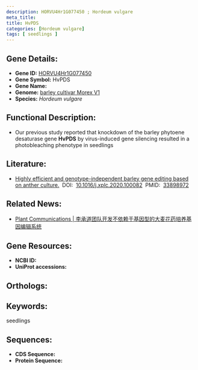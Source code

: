 ```yaml
---
description: HORVU4Hr1G077450 ; Hordeum vulgare
meta_title:
title: HvPDS
categories: [Hordeum vulgare]
tags: [ seedlings ]
---
```


## Gene Details:
- **Gene ID:**	[HORVU4Hr1G077450]()
- **Gene Symbol:** HvPDS
- **Gene Name:** 
- **Genome:** [barley cultivar Morex V1]()
- **Species:** *Hordeum vulgare*

## Functional Description:
   - Our previous study reported that knockdown of the barley phytoene desaturase gene **HvPDS** by virus-induced gene silencing resulted in a photobleaching phenotype in seedlings

## Literature:
   - [Highly efficient and genotype-independent barley gene editing based on anther culture.]( https://www.sciencedirect.com/science/article/pii/S259034622030105X?via%3Dihub)&nbsp;&nbsp;DOI:&nbsp;&nbsp;[10.1016/j.xplc.2020.100082](https://www.sciencedirect.com/science/article/pii/S259034622030105X?via%3Dihub)&nbsp;&nbsp;PMID:&nbsp;&nbsp;[33898972](https://pubmed.ncbi.nlm.nih.gov/33898972/)

## Related News:
   - [Plant Communications |  李承道团队开发不依赖于基因型的大麦花药培养基因编辑系统](https://mp.weixin.qq.com/s?__biz=Mzg3MDEwNDEyMg==&mid=2247490198&idx=6&sn=bc79be8769a87895b95d58bf0002a0da&chksm=ce93b7c3f9e43ed584c7c17a5eb21d38f7dba35c5b1f342c141fe6a77e0f8207a1c63ddec7bd&scene=27#wechat_redirect)

## Gene Resources:
- **NCBI ID:** [](https://www.ncbi.nlm.nih.gov/gene/?term=)
- **UniProt accessions:** [](https://www.uniprot.org/uniprotkb//entry)

## Orthologs:


## Keywords:
seedlings

## Sequences:
- **CDS Sequence:**
- **Protein Sequence:**
